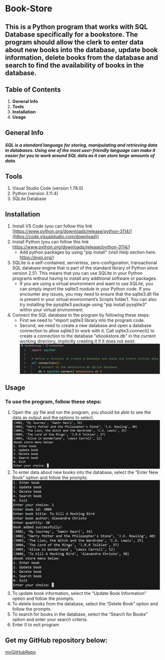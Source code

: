 # Book-Store

## This is a Python program that works with SQL Database specifically for a bookstore. The program should allow the clerk to enter data about new books into the database, update book information, delete books from the database and search to find the availability of books in the database.

## Table of Contents
1. **General Info**
2. **Tools**
3. **Installation**
4. **Usage**

## General Info
##### SQL is a standard language for storing, manipulating and retrieving data in databases. Using one of the most user-friendly language can make it easier for you to work around SQL data as it can store large amounts of data.

## Tools
1. Visual Studio Code (version 1.78.0)
2. Python (version 3.11.4)
3. SQLite Database

## Installation
1. Install VS Code (you can follow this link [https://www.python.org/downloads/release/python-3114/](https://code.visualstudio.com/download))
2. Install Python (you can follow this link https://www.python.org/downloads/release/python-3114/)
    * Add python packages by using "pip install" (visit Help section here: https://pypi.org/)
3. SQLite is a self-contained, serverless, zero-configuration, transactional SQL database engine that is part of the standard library of Python since version 2.51.
   This means that you can use SQLite in your Python programs without having to install any additional software or packages.
    * If you are using a virtual environment and want to use SQLite, you can simply import the sqlite3 module in your Python code. If you encounter any issues, you may need
    to ensure that the sqlite3.dll file is present in your virtual environment’s Scripts folder1. You can also try installing the pysqlite3 package using "pip install pysqlite3"
    within your virtual environment.
4. Connect the SQL database to the program by following these steps:
    * First we need to "import sqlite3 library into the program code.
    * Second, we need to create a new database and open a database connection to allow sqlite3 to work with it. Call sqlite3.connect() to create a connection to the database
      "ebookstore.db" in the current working directory, implicitly creating it if it does not exist:
    ![Alt text](https://github.com/Kenton-Enoid/Read-Book/blob/master/images/connection%20screenshot.png)

## Usage
### To use the program, follow these steps:
1. Open the .py file and run the program, you should be able to see the data as output and the options to select.
   ![Alt text](https://github.com/Kenton-Enoid/Read-Book/blob/master/images/Data%20%26%20Menu.png)
2. To enter data about new books into the database, select the “Enter New Book” option and follow the prompts:
   ![Alt text](https://github.com/Kenton-Enoid/Read-Book/blob/master/images/UsageAdd.png)
3. To update book information, select the “Update Book Information” option and follow the prompts.
4. To delete books from the database, select the “Delete Book” option and follow the prompts.
5. To search for books in the database, select the “Search for Books” option and enter your search criteria.
6. Enter 0 to exit program

## Get my GitHub repository below:
[myGitHubRepo](https://github.com/Kenton-Enoid/Read-Book)
    
